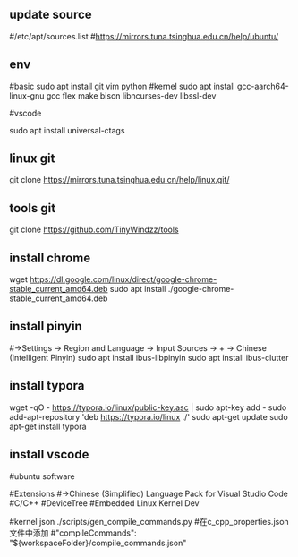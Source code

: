 ## update source

#/etc/apt/sources.list
#https://mirrors.tuna.tsinghua.edu.cn/help/ubuntu/

## env

#basic
sudo apt install git vim python
#kernel
sudo apt install gcc-aarch64-linux-gnu gcc flex make bison libncurses-dev libssl-dev

#vscode

sudo apt install  universal-ctags

## linux git
git clone https://mirrors.tuna.tsinghua.edu.cn/help/linux.git/

## tools git
git clone https://github.com/TinyWindzz/tools

## install chrome

wget https://dl.google.com/linux/direct/google-chrome-stable_current_amd64.deb
sudo apt install ./google-chrome-stable_current_amd64.deb

## install pinyin

#->Settings -> Region and Language -> Input Sources -> + -> Chinese (Intelligent Pinyin) 
sudo apt install ibus-libpinyin 
sudo apt install ibus-clutter

## install typora

wget -qO - https://typora.io/linux/public-key.asc | sudo apt-key add -
sudo add-apt-repository 'deb https://typora.io/linux ./'
sudo apt-get update
sudo apt-get install typora

## install vscode

 #ubuntu software

#Extensions
#->Chinese (Simplified) Language Pack for Visual Studio Code
#C/C++
#DeviceTree
#Embedded Linux Kernel Dev

#kernel json
./scripts/gen_compile_commands.py
#在c_cpp_properties.json文件中添加
#"compileCommands": "${workspaceFolder}/compile_commands.json"
